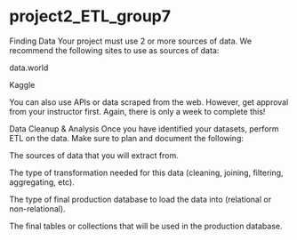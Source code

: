 # project2_ETL_group7

Finding Data
  Your project must use 2 or more sources of data. We recommend the following sites to use as sources of data:

  data.world

  Kaggle


  You can also use APIs or data scraped from the web. However, get approval from your instructor first. Again, there is only a   week to complete this!

Data Cleanup & Analysis
  Once you have identified your datasets, perform ETL on the data. Make sure to plan and document the following:


  The sources of data that you will extract from.


  The type of transformation needed for this data (cleaning, joining, filtering, aggregating, etc).


  The type of final production database to load the data into (relational or non-relational).


  The final tables or collections that will be used in the production database.
